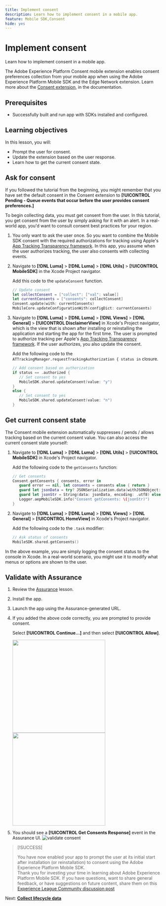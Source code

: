 ```yaml
---
title: Implement consent
description: Learn how to implement consent in a mobile app.
feature: Mobile SDK,Consent
hide: yes
---
```

# Implement consent

Learn how to implement consent in a mobile app.

The Adobe Experience Platform Consent mobile extension enables consent preferences collection from your mobile app when using the Adobe Experience Platform Mobile SDK and the Edge Network extension. Learn more about the [Consent extension](https://developer.adobe.com/client-sdks/documentation/consent-for-edge-network/), in the documentation.

## Prerequisites

* Successfully built and run app with SDKs installed and configured.

## Learning objectives

In this lesson, you will:

* Prompt the user for consent.
* Update the extension based on the user response.
* Learn how to get the current consent state.

## Ask for consent

If you followed the tutorial from the beginning, you might remember that you have set the default consent in the Consent extension to **[!UICONTROL Pending - Queue events that occur before the user provides consent preferences.]** 

To begin collecting data, you must get consent from the user. In this tutorial, you get consent from the user by simply asking for it with an alert. In a real-world app, you'd want to consult consent best practices for your region.

1. You only want to ask the user once. So you want to combine the Mobile SDK consent with the required authorizations for tracking using Apple's [App Tracking Transparency framework](https://developer.apple.com/documentation/apptrackingtransparency). In this app, you assume when the user authorizes tracking, the user also consents with collecting events.
 
1. Navigate to **[!DNL Luma]** > **[!DNL Luma]** > **[!DNL Utils]** > **[!UICONTROL MobileSDK]** in the Xcode Project navigator.
  
   Add this code to the `updateConsent` function.

   ```swift
   // Update consent
   let collectConsent = ["collect": ["val": value]]
   let currentConsents = ["consents": collectConsent]
   Consent.update(with: currentConsents)
   MobileCore.updateConfigurationWith(configDict: currentConsents)
   ```

1. Navigate to **[!DNL Luma]** > **[!DNL Luma]** > **[!DNL Views]** > **[!DNL General]** > **[!UICONTROL DisclaimerView]** in Xcode's Project navigator, which is the view that is shown after installing or reinstalling the application and starting the app for the first time. The user is prompted to authorize tracking per Apple's [App Tracking Transparency framework](https://developer.apple.com/documentation/apptrackingtransparency). If the user authorizes, you also update the consent.

   Add the following code to the `ATTrackingManager.requestTrackingAuthorization { status in` closure.

   ```swift 
   // Add consent based on authorization
   if status == .authorized {
      // Set consent to yes
      MobileSDK.shared.updateConsent(value: "y")
   }
   else {
      // Set consent to yes
      MobileSDK.shared.updateConsent(value: "n")
   }
   ```

## Get current consent state

The Consent mobile extension automatically suppresses / pends / allows tracking based on the current consent value. You can also access the current consent state yourself:

1. Navigate to **[!DNL Luma]** > **[!DNL Luma]** > **[!DNL Utils]** > **[!UICONTROL MobileSDK]** in Xcode's Project navigator.

   Add the following code to the `getConsents` function:

   ```swift
   // Get consents
   Consent.getConsents { consents, error in
      guard error == nil, let consents = consents else { return }
      guard let jsonData = try? JSONSerialization.data(withJSONObject: consents, options: .prettyPrinted) else { return }
      guard let jsonStr = String(data: jsonData, encoding: .utf8) else { return }
      Logger.aepMobileSDK.info("Consent getConsents: \(jsonStr)")
   }
   ```

2. Navigate to **[!DNL Luma]** > **[!DNL Luma]** > **[!DNL Views]** > **[!DNL General]** > **[!UICONTROL HomeView]** in Xcode's Project navigator.

   Add the following  code to the `.task` modifier:

   ```swift
   // Ask status of consents
   MobileSDK.shared.getConsents()   
   ```

In the above example, you are simply logging the consent status to the console in Xcode. In a real-world scenario, you might use it to modify what menus or options are shown to the user.

## Validate with Assurance

1. Review the [Assurance](assurance.md) lesson.
1. Install the app.
1. Launch the app using the Assurance-generated URL.
1. If you added the above code correctly, you are prompted to provide consent. 
  
   Select **[!UICONTROL Continue...]** and then select **[!UICONTROL Allow]**.
   
   <img src="./assets/consent-update-1.png" width=300/> 
   <img src="./assets/consent-update-2.png" width=300/> 

1. You should see a **[!UICONTROL Get Consents Response]** event in the Assurance UI.
    ![validate consent](assets/consent-update.png)



>[!SUCCESS]
>
>You have now enabled your app to prompt the user at its initial start after installation (or reinstallation) to consent using the Adobe Experience Platform Mobile SDK.<br/>Thank you for investing your time in learning about Adobe Experience Platform Mobile SDK. If you have questions, want to share general feedback, or have suggestions on future content, share them on this [Experience League Community discussion post](https://experienceleaguecommunities.adobe.com/t5/adobe-experience-platform-launch/tutorial-discussion-implement-adobe-experience-cloud-in-mobile/td-p/443796)

Next: **[Collect lifecycle data](lifecycle-data.md)**
